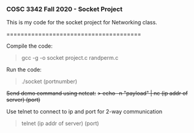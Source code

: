 ### COSC 3342 Fall 2020 - Socket Project

This is my code for the socket project for Networking class.

======================================

Compile the code:
> gcc -g -o socket project.c randperm.c

Run the code:
> ./socket (portnumber)

~~Send demo command using netcat:~~
~~> echo -n "payload" | nc (ip addr of server) (port)~~

Use telnet to connect to ip and port for 2-way communication
> telnet (ip addr of server) (port)
